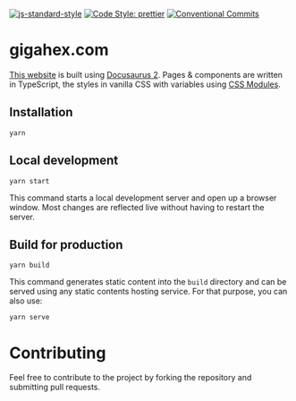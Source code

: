 [![js-standard-style](https://img.shields.io/badge/code%20style-standard-brightgreen.svg)](http://standardjs.com)
[![Code Style: prettier](https://img.shields.io/badge/code_style-prettier-ff69b4.svg)](https://github.com/prettier/prettier)
[![Conventional Commits](https://img.shields.io/badge/Conventional%20Commits-1.0.0-green.svg)](https://conventionalcommits.org)

# gigahex.com

[This website](https://gigahex.com) is built using
[Docusaurus 2](https://v2.docusaurus.io/). Pages & components are written in
TypeScript, the styles in vanilla CSS with variables using
[CSS Modules](https://github.com/css-modules/css-modules).

## Installation

```script
yarn
```

## Local development

```script
yarn start
```

This command starts a local development server and open up a browser window.
Most changes are reflected live without having to restart the server.

## Build for production

```script
yarn build
```

This command generates static content into the `build` directory and can be
served using any static contents hosting service. For that purpose, you can also
use:

```script
yarn serve
```

# Contributing

Feel free to contribute to the project by forking the repository and submitting
pull requests.
